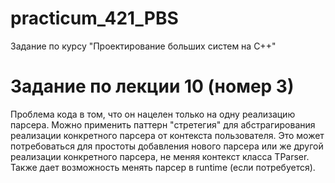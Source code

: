 # practicum_421_PBS
Задание по курсу "Проектирование больших систем на С++"

# Задание по лекции 10 (номер 3)

Проблема кода в том, что он нацелен только на одну реализацию парсера. 
Можно применить паттерн "стретегия" для абстрагирования реализации 
конкретного парсера от контекста пользователя. Это может потребоваться для
простоты добавления нового парсера или же другой реализации конкретного 
парсера, не меняя контекст класса TParser. Также дает возможность менять 
парсер в runtime (если потребуется).

